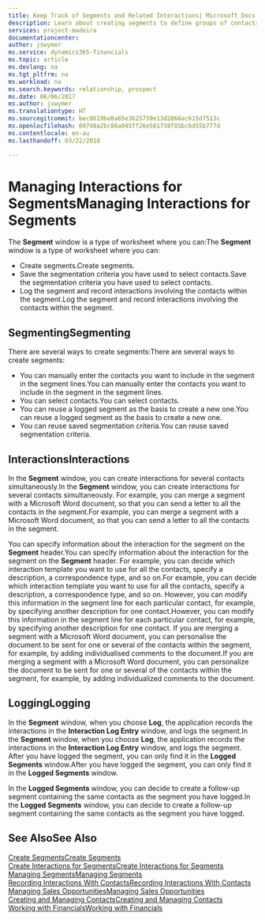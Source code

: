```yaml
---
title: Keep Track of Segments and Related Interactions| Microsoft Docs
description: Learn about creating segments to define groups of contacts and specifying interactions for segments.
services: project-madeira
documentationcenter: 
author: jswymer
ms.service: dynamics365-financials
ms.topic: article
ms.devlang: na
ms.tgt_pltfrm: na
ms.workload: na
ms.search.keywords: relationship, prospect
ms.date: 06/06/2017
ms.author: jswymer
ms.translationtype: HT
ms.sourcegitcommit: bec0619be0a65e3625759e13d2866ac615d7513c
ms.openlocfilehash: 09748a2bc86a945ff26e581738f85bc6d55b777d
ms.contentlocale: en-au
ms.lasthandoff: 03/22/2018

---
```

# <a name="managing-interactions-for-segments"></a><span data-ttu-id="34217-103">Managing Interactions for Segments</span><span class="sxs-lookup"><span data-stu-id="34217-103">Managing Interactions for Segments</span></span>
<span data-ttu-id="34217-104">The **Segment** window is a type of worksheet where you can:</span><span class="sxs-lookup"><span data-stu-id="34217-104">The **Segment** window is a type of worksheet where you can:</span></span>

* <span data-ttu-id="34217-105">Create segments.</span><span class="sxs-lookup"><span data-stu-id="34217-105">Create segments.</span></span>
* <span data-ttu-id="34217-106">Save the segmentation criteria you have used to select contacts.</span><span class="sxs-lookup"><span data-stu-id="34217-106">Save the segmentation criteria you have used to select contacts.</span></span>
* <span data-ttu-id="34217-107">Log the segment and record interactions involving the contacts within the segment.</span><span class="sxs-lookup"><span data-stu-id="34217-107">Log the segment and record interactions involving the contacts within the segment.</span></span>

## <a name="segmenting"></a><span data-ttu-id="34217-108">Segmenting</span><span class="sxs-lookup"><span data-stu-id="34217-108">Segmenting</span></span>
<span data-ttu-id="34217-109">There are several ways to create segments:</span><span class="sxs-lookup"><span data-stu-id="34217-109">There are several ways to create segments:</span></span>

* <span data-ttu-id="34217-110">You can manually enter the contacts you want to include in the segment in the segment lines.</span><span class="sxs-lookup"><span data-stu-id="34217-110">You can manually enter the contacts you want to include in the segment in the segment lines.</span></span>
* <span data-ttu-id="34217-111">You can select contacts.</span><span class="sxs-lookup"><span data-stu-id="34217-111">You can select contacts.</span></span>
* <span data-ttu-id="34217-112">You can reuse a logged segment as the basis to create a new one.</span><span class="sxs-lookup"><span data-stu-id="34217-112">You can reuse a logged segment as the basis to create a new one.</span></span>
* <span data-ttu-id="34217-113">You can reuse saved segmentation criteria.</span><span class="sxs-lookup"><span data-stu-id="34217-113">You can reuse saved segmentation criteria.</span></span>

## <a name="interactions"></a><span data-ttu-id="34217-114">Interactions</span><span class="sxs-lookup"><span data-stu-id="34217-114">Interactions</span></span>
<span data-ttu-id="34217-115">In the **Segment** window, you can create interactions for several contacts simultaneously.</span><span class="sxs-lookup"><span data-stu-id="34217-115">In the **Segment** window, you can create interactions for several contacts simultaneously.</span></span> <span data-ttu-id="34217-116">For example, you can merge a segment with a Microsoft Word document, so that you can send a letter to all the contacts in the segment.</span><span class="sxs-lookup"><span data-stu-id="34217-116">For example, you can merge a segment with a Microsoft Word document, so that you can send a letter to all the contacts in the segment.</span></span>

<span data-ttu-id="34217-117">You can specify information about the interaction for the segment on the **Segment** header.</span><span class="sxs-lookup"><span data-stu-id="34217-117">You can specify information about the interaction for the segment on the **Segment** header.</span></span> <span data-ttu-id="34217-118">For example, you can decide which interaction template you want to use for all the contacts, specify a description, a correspondence type, and so on.</span><span class="sxs-lookup"><span data-stu-id="34217-118">For example, you can decide which interaction template you want to use for all the contacts, specify a description, a correspondence type, and so on.</span></span> <span data-ttu-id="34217-119">However, you can modify this information in the segment line for each particular contact, for example, by specifying another description for one contact.</span><span class="sxs-lookup"><span data-stu-id="34217-119">However, you can modify this information in the segment line for each particular contact, for example, by specifying another description for one contact.</span></span> <span data-ttu-id="34217-120">If you are merging a segment with a Microsoft Word document, you can personalise the document to be sent for one or several of the contacts within the segment, for example, by adding individualised comments to the document.</span><span class="sxs-lookup"><span data-stu-id="34217-120">If you are merging a segment with a Microsoft Word document, you can personalize the document to be sent for one or several of the contacts within the segment, for example, by adding individualized comments to the document.</span></span>

## <a name="logging"></a><span data-ttu-id="34217-121">Logging</span><span class="sxs-lookup"><span data-stu-id="34217-121">Logging</span></span>
<span data-ttu-id="34217-122">In the **Segment** window, when you choose **Log**, the application records the interactions in the **Interaction Log Entry** window, and logs the segment.</span><span class="sxs-lookup"><span data-stu-id="34217-122">In the **Segment** window, when you choose **Log**, the application records the interactions in the **Interaction Log Entry** window, and logs the segment.</span></span> <span data-ttu-id="34217-123">After you have logged the segment, you can only find it in the **Logged Segments** window.</span><span class="sxs-lookup"><span data-stu-id="34217-123">After you have logged the segment, you can only find it in the **Logged Segments** window.</span></span>

<span data-ttu-id="34217-124">In the **Logged Segments** window, you can decide to create a follow-up segment containing the same contacts as the segment you have logged.</span><span class="sxs-lookup"><span data-stu-id="34217-124">In the **Logged Segments** window, you can decide to create a follow-up segment containing the same contacts as the segment you have logged.</span></span>

## <a name="see-also"></a><span data-ttu-id="34217-125">See Also</span><span class="sxs-lookup"><span data-stu-id="34217-125">See Also</span></span>
[<span data-ttu-id="34217-126">Create Segments</span><span class="sxs-lookup"><span data-stu-id="34217-126">Create Segments</span></span>](marketing-how-create-segment.md)  
[<span data-ttu-id="34217-127">Create Interactions for Segments</span><span class="sxs-lookup"><span data-stu-id="34217-127">Create Interactions for Segments</span></span>](marketing-how-create-interactions.md)  
[<span data-ttu-id="34217-128">Managing Segments</span><span class="sxs-lookup"><span data-stu-id="34217-128">Managing Segments</span></span>](marketing-segments.md)  
[<span data-ttu-id="34217-129">Recording Interactions With Contacts</span><span class="sxs-lookup"><span data-stu-id="34217-129">Recording Interactions With Contacts</span></span>](marketing-interactions.md)  
[<span data-ttu-id="34217-130">Managing Sales Opportunities</span><span class="sxs-lookup"><span data-stu-id="34217-130">Managing Sales Opportunities</span></span>](marketing-manage-sales-opportunities.md)  
[<span data-ttu-id="34217-131">Creating and Managing Contacts</span><span class="sxs-lookup"><span data-stu-id="34217-131">Creating and Managing Contacts</span></span>](marketing-contacts.md)  
[<span data-ttu-id="34217-132">Working with Financials</span><span class="sxs-lookup"><span data-stu-id="34217-132">Working with Financials</span></span>](ui-work-product.md)

